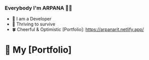 ### Everybody I'm ARPANA 💁‍♀️

<!--
**ARPANARIT/ARPANARIT** is a ✨ _special_ ✨ repository because its `README.md` (this file) appears on your GitHub profile.

Here are some ideas to get you started:

-->
- 🐣 I am a Developer
- 🌻 Thriving to survive
- 🍀 Cheerful & Optimistic
  [Portfolio]: https://arpanarit.netlify.app/
# 🐛 My [Portfolio]
